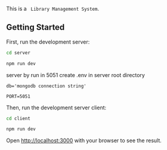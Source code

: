 This is a ` Library Management System`.

## Getting Started
First, run the development server:

```bash
cd server

npm run dev

```
server by run in 5051 create .env in server root directory

`db='mongodb connection string'`


`PORT=5051`


Then, run the development server client:

```bash
cd client

npm run dev

```

Open [http://localhost:3000](http://localhost:3000) with your browser to see the result.

